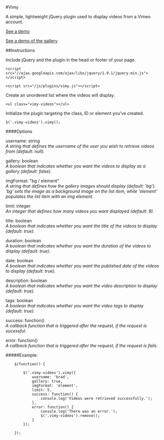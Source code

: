 #Vimy

A simple, lightweight jQuery plugin used to display videos from a Vimeo account.

<a href="http://michael-lynch.github.io/vimy/" target="_blank">See a demo</a>

<a href="http://michael-lynch.github.io/vimy/gallery.html" target="_blank">See a demo of the gallery</a>

##Instructions

Include jQuery and the plugin in the head or footer of your page.

    <script src="//ajax.googleapis.com/ajax/libs/jquery/1.9.1/jquery.min.js"></script>
    
    <script src="/js/plugins/vimy.js"></script>
    
Create an unordered list where the videos will display.

	<ul class="vimy-videos"></ul>

    
Initialize the plugin targeting the class, ID or element you've created. 

	$('.vimy-videos').vimy();
	
####Options


username: string
<br /><em>A string that defines the username of the user you wish to retrieve videos from (default: null).</em>

gallery: boolean
<br /><em>A boolean that indicates whether you want the videos to display as a gallery (default: false).</em>

imgFormat: "bg / element"
<br /><em>A string that defines how the gallery images should display (default: 'bg'). 'bg' sets the image as a background image on the list item, while 'element' populates the list item with an img element.</em>

limit: integer
<br /><em>An integer that defines how many videos you want displayed (default: 9).</em>

title: boolean
<br /><em>A boolean that indicates whether you want the title of the videos to display (default: true).</em>

duration: boolean
<br /><em>A boolean that indicates whether you want the duration of the videos to display (default: true).</em>

date: boolean
<br /><em>A boolean that indicates whether you want the published date of the videos to display (default: true).</em>

description: boolean
<br /><em>A boolean that indicates whether you want the video description to display (default: true).</em>

tags: boolean
<br /><em>A boolean that indicates whether you want the video tags to display (default: true).</em>

success: function()
<br /><em>A callback function that is triggered after the request, if the request is sucessful.</em>

error: function()
<br /><em>A callback function that is triggered after the request, if the request is fails.</em>


#####Example:

		$(function() {
			
			$('.vimy-videos').vimy({
				username: 'brad',
				gallery: true,
				imgFormat: 'element',
				limit: 5,
				success: function() {
					console.log('Videos were retrieved successfully.');
				},
				error: function() {
					console.log('There was an error.');
					$('.vimy-videos').remove();
				}
			});
				
		});
			
		